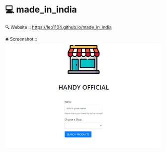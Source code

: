 # 	:computer:  made_in_india


:mag:	 Website :: https://leo1104.github.io/made_in_india


:bellhop_bell: Screenshot :: ![Login Page Screenshot](/Screenshot_login_page.png)

